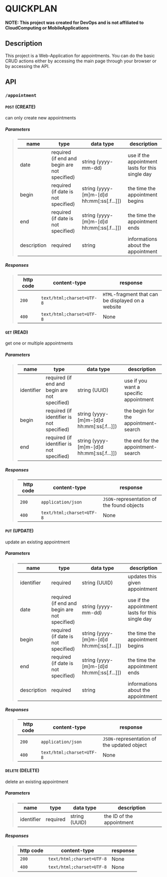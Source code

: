 # QUICKPLAN

**NOTE: This project was created for DevOps and is not affiliated to CloudComputing or MobileApplications**

## Description

This project is a Web-Application for appointments. You can do the basic CRUD actions either by accessing the main page 
through your browser or by accessing the API.

## API

### ```/appointment```

#### ```POST``` (CREATE)

can only create new appointments

##### Parameters

> | name          |  type                                            | data type                                       | description                                        |
> |---------------|--------------------------------------------------|-------------------------------------------------|----------------------------------------------------|
> | date          |  required (if end and begin are not specified)   | string (yyyy-mm-dd)                             | use if the appointment lasts for this single day   |
> | begin         |  required (if date is not specified)             | string (yyyy-\[m]m-\[d]d hh:mm\[:ss\[.f...]])   | the time the appointment begins   |
> | end           |  required (if date is not specified)             | string (yyyy-\[m]m-\[d]d hh:mm\[:ss\[.f...]])   | the time the appointment ends   |
> | description   |  required                                        | string                                          | informations about the appointment   |

##### Responses

> | http code     | content-type                      | response                                                            |
> |---------------|-----------------------------------|---------------------------------------------------------------------|
> | `200`         | `text/html;charset=UTF-8`         | ```HTML```-fragment that can be displayed on a website              |
> | `400`         | `text/html;charset=UTF-8`         | None                                                                |

#### ```GET``` (READ)

get one or multiple appointments

##### Parameters

> | name          |  type                                            | data type                                       | description                                        |
> |---------------|--------------------------------------------------|-------------------------------------------------|----------------------------------------------------|
> | identifier    |  required (if end and begin are not specified)   | string (UUID)                                   | use if you want a specific appointment   |
> | begin         |  required (if identifier is not specified)       | string (yyyy-\[m]m-\[d]d hh:mm\[:ss\[.f...]])   | the begin for the appointment-search   |
> | end           |  required (if identifier is not specified)       | string (yyyy-\[m]m-\[d]d hh:mm\[:ss\[.f...]])   | the end for the appointment-search   |

##### Responses

> | http code     | content-type                      | response                                                            |
> |---------------|-----------------------------------|---------------------------------------------------------------------|
> | `200`         | `application/json`                | ```JSON```-representation of the found objects                      |
> | `400`         | `text/html;charset=UTF-8`         | None                                                                |

#### ```PUT``` (UPDATE)

update an existing appointment

##### Parameters

> | name          |  type                                            | data type                                       | description                                        |
> |---------------|--------------------------------------------------|-------------------------------------------------|----------------------------------------------------|
> | identifier    |  required                                        | string (UUID)                                   | updates this given appointment   |
> | date          |  required (if end and begin are not specified)   | string (yyyy-mm-dd)                             | use if the appointment lasts for this single day   |
> | begin         |  required (if date is not specified)             | string (yyyy-\[m]m-\[d]d hh:mm\[:ss\[.f...]])   | the time the appointment begins   |
> | end           |  required (if date is not specified)             | string (yyyy-\[m]m-\[d]d hh:mm\[:ss\[.f...]])   | the time the appointment ends   |
> | description   |  required                                        | string                                          | informations about the appointment   |

##### Responses

> | http code     | content-type                      | response                                                            |
> |---------------|-----------------------------------|---------------------------------------------------------------------|
> | `200`         | `application/json`                | ```JSON```-representation of the updated object                     |
> | `400`         | `text/html;charset=UTF-8`         | None                                                                |

#### ```DELETE``` (DELETE)

delete an existing appointment

##### Parameters

> | name          |  type                                            | data type                                       | description                                        |
> |---------------|--------------------------------------------------|-------------------------------------------------|----------------------------------------------------|
> | identifier    |  required                                        | string (UUID)                                   | the ID of the appointment   |

##### Responses

> | http code     | content-type                      | response                 |
> |---------------|-----------------------------------|--------------------------|
> | `200`         | `text/html;charset=UTF-8`         | None                     |
> | `400`         | `text/html;charset=UTF-8`         | None                     |